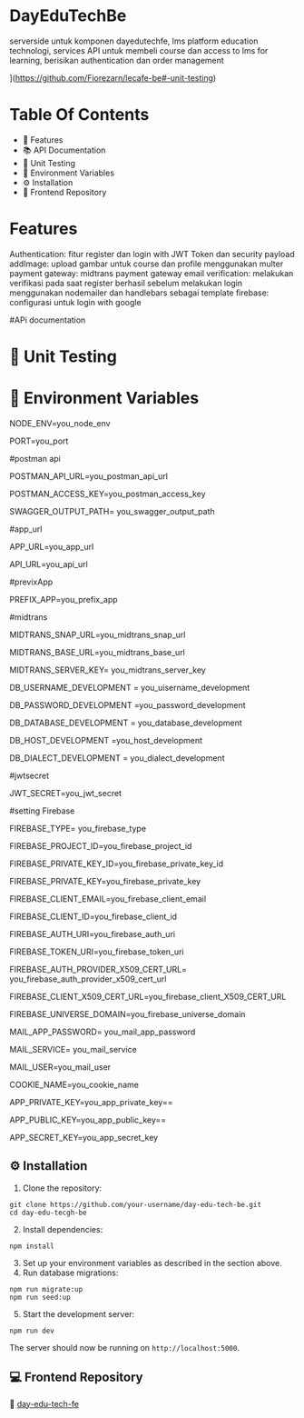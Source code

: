 # DayEduTechBe
serverside untuk komponen dayedutechfe, lms platform education technologi, services API untuk membeli course dan access to lms for learning, berisikan authentication dan order management

](https://github.com/Fiorezarn/lecafe-be#-unit-testing)
# Table Of Contents
-   🚀 Features
-   📚 API Documentation
-   🧪 Unit Testing
-   🔐 Environment Variables
-    ⚙️ Installation
-   🔗 Frontend Repository

# Features
Authentication: fitur register dan login with JWT Token dan security payload
addImage: upload gambar  untuk course dan profile menggunakan multer
payment gateway: midtrans payment gateway
email verification: melakukan verifikasi pada saat register berhasil sebelum melakukan login menggunakan nodemailer dan handlebars sebagai template
firebase: configurasi untuk login with google

#APi documentation



# 🧪 Unit Testing




# 🔐 Environment Variables
NODE_ENV=you_node_env

PORT=you_port

#postman api

POSTMAN_API_URL=you_postman_api_url

POSTMAN_ACCESS_KEY=you_postman_access_key

SWAGGER_OUTPUT_PATH= you_swagger_output_path

  

#app_url

APP_URL=you_app_url

API_URL=you_api_url

#previxApp

PREFIX_APP=you_prefix_app

#midtrans

MIDTRANS_SNAP_URL=you_midtrans_snap_url

MIDTRANS_BASE_URL=you_midtrans_base_url

MIDTRANS_SERVER_KEY= you_midtrans_server_key

  

DB_USERNAME_DEVELOPMENT = you_uisername_development

DB_PASSWORD_DEVELOPMENT =you_password_development

DB_DATABASE_DEVELOPMENT = you_database_development

DB_HOST_DEVELOPMENT =you_host_development

DB_DIALECT_DEVELOPMENT = you_dialect_development

#jwtsecret

JWT_SECRET=you_jwt_secret

#setting Firebase

FIREBASE_TYPE= you_firebase_type

FIREBASE_PROJECT_ID=you_firebase_project_id

FIREBASE_PRIVATE_KEY_ID=you_firebase_private_key_id

FIREBASE_PRIVATE_KEY=you_firebase_private_key

FIREBASE_CLIENT_EMAIL=you_firebase_client_email

FIREBASE_CLIENT_ID=you_firebase_client_id

FIREBASE_AUTH_URI=you_firebase_auth_uri

FIREBASE_TOKEN_URI=you_firebase_token_uri

FIREBASE_AUTH_PROVIDER_X509_CERT_URL= you_firebase_auth_provider_x509_cert_url

FIREBASE_CLIENT_X509_CERT_URL=you_firebase_client_X509_CERT_URL

FIREBASE_UNIVERSE_DOMAIN=you_firebase_universe_domain

  
  

MAIL_APP_PASSWORD= you_mail_app_password

MAIL_SERVICE= you_mail_service

MAIL_USER=you_mail_user
  

COOKIE_NAME=you_cookie_name

APP_PRIVATE_KEY=you_app_private_key==

  

APP_PUBLIC_KEY=you_app_public_key==

  

APP_SECRET_KEY=you_app_secret_key

## ⚙️ Installation

[](https://github.com/Fiorezarn/lecafe-be/blob/main/README.md#%EF%B8%8F-installation)

1.  Clone the repository:

```
git clone https://github.com/your-username/day-edu-tech-be.git
cd day-edu-tecgh-be

```

2.  Install dependencies:

```
npm install

```

3.  Set up your environment variables as described in the section above.
4.  Run database migrations:

```
npm run migrate:up
npm run seed:up

```

5.  Start the development server:

```
npm run dev
```

The server should now be running on  `http://localhost:5000`.

## 💻 Frontend Repository

🔗  [day-edu-tech-fe](https://github.com/rofiday/day-edu-tech-fe.git)
